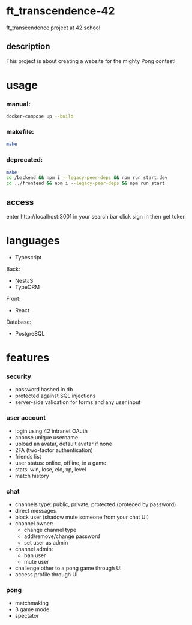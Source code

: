 # ft_transcendence-42

ft_transcendence project at 42 school

## description
This project is about creating a website for the mighty Pong contest!

# usage

### manual:
```sh
docker-compose up --build
```

### makefile:
```sh
make
```

### deprecated:
```sh
make
cd /backend && npm i --legacy-peer-deps && npm run start:dev
cd ../frontend && npm i --legacy-peer-deps && npm run start
```

## access
enter http://localhost:3001 in your search bar
click sign in then get token

# languages

- Typescript

Back:
- NestJS
- TypeORM

Front:
- React

Database:
- PostgreSQL

# features

### security

- password hashed in db
- protected against SQL injections
- server-side validation for forms and any user input

### user account

- login using 42 intranet OAuth
- choose unique username
- upload an avatar, default avatar if none
- 2FA (two-factor authentication)
- friends list
- user status: online, offline, in a game
- stats: win, lose, elo, xp, level
- match history

### chat
- channels type: public, private, protected (proteced by password)
- direct messages
- block user (shadow mute someone from your chat UI)
- channel owner:
	- change channel type
	- add/remove/change password
	- set user as admin
- channel admin:
	- ban user
	- mute user
- challenge other to a pong game through UI
- access profile through UI

### pong
- matchmaking
- 3 game mode
- spectator
